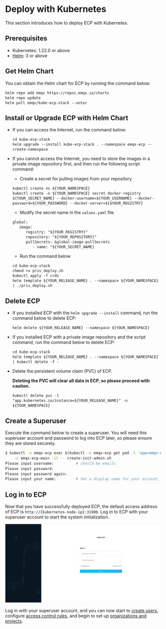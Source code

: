 # Deploy with Kubernetes

This section introduces how to deploy ECP with Kubernetes. 

## Prerequisites

- Kubernetes: 1.22.0 or above
- [Helm](https://helm.sh/): 3 or above

## Get Helm Chart

You can obtain the Helm chart for ECP by running the command below:

```shell
helm repo add emqx https://repos.emqx.io/charts
helm repo update
helm pull emqx/kube-ecp-stack --untar
```

## Install or Upgrade ECP with Helm Chart

- If you can access the Internet, run the command below:
   ```shell
   cd kube-ecp-stack
   helm upgrade --install kube-ecp-stack . --namespace emqx-ecp --create-namespace
   ```
- If you cannot access the Internet, you need to store the images in a private image repository first, and then run the following script command:
   
   - Create a secret for pulling images from your repository
   ```shell
   kubectl create ns ${YOUR_NAMESPACE}
   kubectl create -n ${YOUR_NAMESPACE} secret docker-registry ${YOUR_SECRET_NAME} --docker-username=${YOUR_USERNAME} --docker-password=${YOUR_PASSWORD} --docker-server=${$YOUR_REGISTRY}
   ```
   - Modify the secret name in the `values.yaml` file
   ```shell
   global:
      image:
         registry: "${YOUR_REGISTRY}"
         repository: "${YOUR_REPOSITORY}"
         pullSecrets: &global-image-pullSecrets
            - name: "${YOUR_SECRET_NAME}
   ```
   - Run the command below
   ```shell
   cd kube-ecp-stack
   chmod +x priv_deploy.sh
   kubectl apply -f crds
   helm template ${YOUR_RELEASE_NAME} . --namespace ${YOUR_NAMESPACE} | ./priv_deploy.sh
   ```

## Delete ECP

- If you installed ECP with the `helm upgrade --install` command, run the command below to delete ECP:

   ```shell
   helm delete ${YOUR_RELEASE_NAME} --namespace ${YOUR_NAMESPACE}
   ```
- If you installed ECP with a private image repository and the script command, run the command below to delete ECP:

   ```shell
   cd kube-ecp-stack
   helm template ${YOUR_RELEASE_NAME} . --namespace ${YOUR_NAMESPACE} | kubectl delete -f -
   ```
- Delete the persistent volume claim (PVC) of ECP. 

   **Deleting the PVC will clear all data in ECP, so please proceed with caution.**
   ```shell
   kubectl delete pvc -l "app.kubernetes.io/instance=${YOUR_RELEASE_NAME}" -n ${YOUR_NAMESPACE}
   ```


## Create a Superuser

Execute the command below to create a superuser. You will need this superuser account and password to log into ECP later, so please ensure they are stored securely.

```bash
$ kubectl -n emqx-ecp exec $(kubectl -n emqx-ecp get pod -l 'app=emqx-ecp-main' -o jsonpath='{.items[0].metadata.name}') \
    -c emqx-ecp-main -it -- create-init-admin.sh
Please input username:          # should be emails
Please input password:          
Please input password again:    
Please input your name:         # Set a display name for your account, for example, ECPAdmin
```

## Log in to ECP 

Now that you have successfully deployed ECP, the default access address of ECP is `http://{kubernetes-node-ip}:31900`. Log in to ECP with your superuser account to start the system initialization.


<img src="./_assets/ECP-login.png" alt="Log in" style="zoom:50%;" />

Log in with your superuser account, and you can now start to [create users](../system_admin/user_management.md), configure [access control rules](../acl/introduction.md), and begin to set up [organizations and projects](../system_admin/introduction.md). 